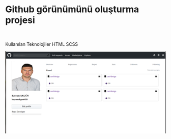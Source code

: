 <h1>Github görünümünü oluşturma projesi</h1> <br>
<p>Kullanılan Teknolojiler HTML SCSS</p>
<img src = "/images/githup.png">
